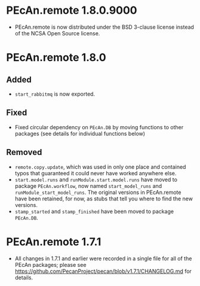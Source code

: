 # PEcAn.remote 1.8.0.9000

* PEcAn.remote is now distributed under the BSD 3-clause license instead of the NCSA Open Source license.


# PEcAn.remote 1.8.0

## Added

* `start_rabbitmq` is now exported.

## Fixed

* Fixed circular dependency on `PEcAn.DB` by moving functions to other packages
  (see details for individual functions below)

## Removed

* `remote.copy.update`, which was used in only one place and contained typos
  that guaranteed it could never have worked anywhere else.
* `start.model.runs` and `runModule.start.model.runs` have moved to package
  `PEcAn.workflow`, now named `start_model_runs` and
  `runModule_start_model_runs`. The original versions in PEcAn.remote have been
  retained, for now, as stubs that tell you where to find the new versions.
* `stamp_started` and `stamp_finished` have been moved to package `PEcAn.DB`.

# PEcAn.remote 1.7.1

* All changes in 1.7.1 and earlier were recorded in a single file for all of
  the PEcAn packages; please see
  https://github.com/PecanProject/pecan/blob/v1.7.1/CHANGELOG.md for details.
